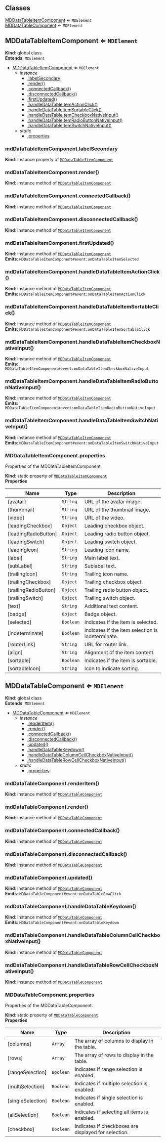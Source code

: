 ## Classes

<dl>
<dt><a href="#MDDataTableItemComponent">MDDataTableItemComponent</a> ⇐ <code>MDElement</code></dt>
<dd></dd>
<dt><a href="#MDDataTableComponent">MDDataTableComponent</a> ⇐ <code>MDElement</code></dt>
<dd></dd>
</dl>

<a name="MDDataTableItemComponent"></a>

## MDDataTableItemComponent ⇐ <code>MDElement</code>

**Kind**: global class  
**Extends**: <code>MDElement</code>

-   [MDDataTableItemComponent](#MDDataTableItemComponent) ⇐ <code>MDElement</code>
    -   _instance_
        -   [.labelSecondary](#MDDataTableItemComponent+labelSecondary)
        -   [.render()](#MDDataTableItemComponent+render)
        -   [.connectedCallback()](#MDDataTableItemComponent+connectedCallback)
        -   [.disconnectedCallback()](#MDDataTableItemComponent+disconnectedCallback)
        -   [.firstUpdated()](#MDDataTableItemComponent+firstUpdated)
        -   [.handleDataTableItemActionClick()](#MDDataTableItemComponent+handleDataTableItemActionClick)
        -   [.handleDataTableItemSortableClick()](#MDDataTableItemComponent+handleDataTableItemSortableClick)
        -   [.handleDataTableItemCheckboxNativeInput()](#MDDataTableItemComponent+handleDataTableItemCheckboxNativeInput)
        -   [.handleDataTableItemRadioButtonNativeInput()](#MDDataTableItemComponent+handleDataTableItemRadioButtonNativeInput)
        -   [.handleDataTableItemSwitchNativeInput()](#MDDataTableItemComponent+handleDataTableItemSwitchNativeInput)
    -   _static_
        -   [.properties](#MDDataTableItemComponent.properties)

<a name="MDDataTableItemComponent+labelSecondary"></a>

### mdDataTableItemComponent.labelSecondary

**Kind**: instance property of [<code>MDDataTableItemComponent</code>](#MDDataTableItemComponent)  
<a name="MDDataTableItemComponent+render"></a>

### mdDataTableItemComponent.render()

**Kind**: instance method of [<code>MDDataTableItemComponent</code>](#MDDataTableItemComponent)  
<a name="MDDataTableItemComponent+connectedCallback"></a>

### mdDataTableItemComponent.connectedCallback()

**Kind**: instance method of [<code>MDDataTableItemComponent</code>](#MDDataTableItemComponent)  
<a name="MDDataTableItemComponent+disconnectedCallback"></a>

### mdDataTableItemComponent.disconnectedCallback()

**Kind**: instance method of [<code>MDDataTableItemComponent</code>](#MDDataTableItemComponent)  
<a name="MDDataTableItemComponent+firstUpdated"></a>

### mdDataTableItemComponent.firstUpdated()

**Kind**: instance method of [<code>MDDataTableItemComponent</code>](#MDDataTableItemComponent)  
**Emits**: <code>MDDataTableItemComponent#event:onDataTableItemSelected</code>  
<a name="MDDataTableItemComponent+handleDataTableItemActionClick"></a>

### mdDataTableItemComponent.handleDataTableItemActionClick()

**Kind**: instance method of [<code>MDDataTableItemComponent</code>](#MDDataTableItemComponent)  
**Emits**: <code>MDDataTableItemComponent#event:onDataTableItemActionClick</code>  
<a name="MDDataTableItemComponent+handleDataTableItemSortableClick"></a>

### mdDataTableItemComponent.handleDataTableItemSortableClick()

**Kind**: instance method of [<code>MDDataTableItemComponent</code>](#MDDataTableItemComponent)  
**Emits**: <code>MDDataTableItemComponent#event:onDataTableItemSortableClick</code>  
<a name="MDDataTableItemComponent+handleDataTableItemCheckboxNativeInput"></a>

### mdDataTableItemComponent.handleDataTableItemCheckboxNativeInput()

**Kind**: instance method of [<code>MDDataTableItemComponent</code>](#MDDataTableItemComponent)  
**Emits**: <code>MDDataTableItemComponent#event:onDataTableItemCheckboxNativeInput</code>  
<a name="MDDataTableItemComponent+handleDataTableItemRadioButtonNativeInput"></a>

### mdDataTableItemComponent.handleDataTableItemRadioButtonNativeInput()

**Kind**: instance method of [<code>MDDataTableItemComponent</code>](#MDDataTableItemComponent)  
**Emits**: <code>MDDataTableItemComponent#event:onDataTableItemRadioButtonNativeInput</code>  
<a name="MDDataTableItemComponent+handleDataTableItemSwitchNativeInput"></a>

### mdDataTableItemComponent.handleDataTableItemSwitchNativeInput()

**Kind**: instance method of [<code>MDDataTableItemComponent</code>](#MDDataTableItemComponent)  
**Emits**: <code>MDDataTableItemComponent#event:onDataTableItemSwitchNativeInput</code>  
<a name="MDDataTableItemComponent.properties"></a>

### MDDataTableItemComponent.properties

Properties of the MDDataTableItemComponent.

**Kind**: static property of [<code>MDDataTableItemComponent</code>](#MDDataTableItemComponent)  
**Properties**

| Name                  | Type                 | Description                                       |
| --------------------- | -------------------- | ------------------------------------------------- |
| [avatar]              | <code>String</code>  | URL of the avatar image.                          |
| [thumbnail]           | <code>String</code>  | URL of the thumbnail image.                       |
| [video]               | <code>String</code>  | URL of the video.                                 |
| [leadingCheckbox]     | <code>Object</code>  | Leading checkbox object.                          |
| [leadingRadioButton]  | <code>Object</code>  | Leading radio button object.                      |
| [leadingSwitch]       | <code>Object</code>  | Leading switch object.                            |
| [leadingIcon]         | <code>String</code>  | Leading icon name.                                |
| [label]               | <code>String</code>  | Main label text.                                  |
| [subLabel]            | <code>String</code>  | Sublabel text.                                    |
| [trailingIcon]        | <code>String</code>  | Trailing icon name.                               |
| [trailingCheckbox]    | <code>Object</code>  | Trailing checkbox object.                         |
| [trailingRadioButton] | <code>Object</code>  | Trailing radio button object.                     |
| [trailingSwitch]      | <code>Object</code>  | Trailing switch object.                           |
| [text]                | <code>String</code>  | Additional text content.                          |
| [badge]               | <code>Object</code>  | Badge object.                                     |
| [selected]            | <code>Boolean</code> | Indicates if the item is selected.                |
| [indeterminate]       | <code>Boolean</code> | Indicates if the item selection is indeterminate. |
| [routerLink]          | <code>String</code>  | URL for router link.                              |
| [align]               | <code>String</code>  | Alignment of the item content.                    |
| [sortable]            | <code>Boolean</code> | Indicates if the item is sortable.                |
| [sortableIcon]        | <code>String</code>  | Icon to indicate sorting.                         |

<a name="MDDataTableComponent"></a>

## MDDataTableComponent ⇐ <code>MDElement</code>

**Kind**: global class  
**Extends**: <code>MDElement</code>

-   [MDDataTableComponent](#MDDataTableComponent) ⇐ <code>MDElement</code>
    -   _instance_
        -   [.renderItem()](#MDDataTableComponent+renderItem)
        -   [.render()](#MDDataTableComponent+render)
        -   [.connectedCallback()](#MDDataTableComponent+connectedCallback)
        -   [.disconnectedCallback()](#MDDataTableComponent+disconnectedCallback)
        -   [.updated()](#MDDataTableComponent+updated)
        -   [.handleDataTableKeydown()](#MDDataTableComponent+handleDataTableKeydown)
        -   [.handleDataTableColumnCellCheckboxNativeInput()](#MDDataTableComponent+handleDataTableColumnCellCheckboxNativeInput)
        -   [.handleDataTableRowCellCheckboxNativeInput()](#MDDataTableComponent+handleDataTableRowCellCheckboxNativeInput)
    -   _static_
        -   [.properties](#MDDataTableComponent.properties)

<a name="MDDataTableComponent+renderItem"></a>

### mdDataTableComponent.renderItem()

**Kind**: instance method of [<code>MDDataTableComponent</code>](#MDDataTableComponent)  
<a name="MDDataTableComponent+render"></a>

### mdDataTableComponent.render()

**Kind**: instance method of [<code>MDDataTableComponent</code>](#MDDataTableComponent)  
<a name="MDDataTableComponent+connectedCallback"></a>

### mdDataTableComponent.connectedCallback()

**Kind**: instance method of [<code>MDDataTableComponent</code>](#MDDataTableComponent)  
<a name="MDDataTableComponent+disconnectedCallback"></a>

### mdDataTableComponent.disconnectedCallback()

**Kind**: instance method of [<code>MDDataTableComponent</code>](#MDDataTableComponent)  
<a name="MDDataTableComponent+updated"></a>

### mdDataTableComponent.updated()

**Kind**: instance method of [<code>MDDataTableComponent</code>](#MDDataTableComponent)  
**Emits**: <code>MDDataTableComponent#event:onDataTableRowClick</code>  
<a name="MDDataTableComponent+handleDataTableKeydown"></a>

### mdDataTableComponent.handleDataTableKeydown()

**Kind**: instance method of [<code>MDDataTableComponent</code>](#MDDataTableComponent)  
**Emits**: <code>MDDataTableComponent#event:onDataTableKeydown</code>  
<a name="MDDataTableComponent+handleDataTableColumnCellCheckboxNativeInput"></a>

### mdDataTableComponent.handleDataTableColumnCellCheckboxNativeInput()

**Kind**: instance method of [<code>MDDataTableComponent</code>](#MDDataTableComponent)  
<a name="MDDataTableComponent+handleDataTableRowCellCheckboxNativeInput"></a>

### mdDataTableComponent.handleDataTableRowCellCheckboxNativeInput()

**Kind**: instance method of [<code>MDDataTableComponent</code>](#MDDataTableComponent)  
<a name="MDDataTableComponent.properties"></a>

### MDDataTableComponent.properties

Properties of the MDDataTableComponent.

**Kind**: static property of [<code>MDDataTableComponent</code>](#MDDataTableComponent)  
**Properties**

| Name              | Type                 | Description                                          |
| ----------------- | -------------------- | ---------------------------------------------------- |
| [columns]         | <code>Array</code>   | The array of columns to display in the table.        |
| [rows]            | <code>Array</code>   | The array of rows to display in the table.           |
| [rangeSelection]  | <code>Boolean</code> | Indicates if range selection is enabled.             |
| [multiSelection]  | <code>Boolean</code> | Indicates if multiple selection is enabled.          |
| [singleSelection] | <code>Boolean</code> | Indicates if single selection is enabled.            |
| [allSelection]    | <code>Boolean</code> | Indicates if selecting all items is enabled.         |
| [checkbox]        | <code>Boolean</code> | Indicates if checkboxes are displayed for selection. |
